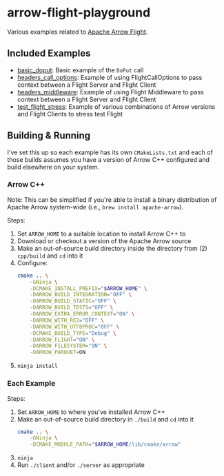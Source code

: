 # arrow-flight-playground

Various examples related to [Apache Arrow Flight](https://arrow.apache.org/docs/format/Flight.html).

## Included Examples

- [basic_doput](./basic_doput/): Basic example of the `DoPut` call
- [headers_call_options](./headers_call_options/): Example of using FlightCallOptions to pass context between a Flight Server and Flight Client
- [headers_middleware](./headers_middleware/): Example of using Flight Middleware to pass context between a Flight Server and Flight Client
- [test_flight_stress](./test_flight_stress/): Example of various combinations of Arrow versions and Flight Clients to stress test Flight


## Building & Running

I've set this up so each example has its own `CMakeLists.txt` and each of those builds assumes you have a version of Arrow C++ configured and build elsewhere on your system.

### Arrow C++

Note: This can be simplified if you're able to install a binary distribution of Apache Arrow system-wide (i.e., `brew install apache-arrow`).

Steps:

1. Set `ARROW_HOME` to a suitable location to install Arrow C++ to
2. Download or checkout a version of the Apache Arrow source
3. Make an out-of-source build directory inside the directory from (2) `cpp/build` and `cd` into it
4. Configure:
    ```sh
    cmake .. \
        -GNinja \
        -DCMAKE_INSTALL_PREFIX="$ARROW_HOME" \
        -DARROW_BUILD_INTEGRATION="OFF" \
        -DARROW_BUILD_STATIC="OFF" \
        -DARROW_BUILD_TESTS="OFF" \
        -DARROW_EXTRA_ERROR_CONTEXT="ON" \
        -DARROW_WITH_RE2="OFF" \
        -DARROW_WITH_UTF8PROC="OFF" \
        -DCMAKE_BUILD_TYPE="Debug" \
        -DARROW_FLIGHT="ON" \
        -DARROW_FILESYSTEM="ON" \
        -DARROW_PARQUET=ON
    ```
5. `ninja install`

### Each Example

Steps:

1. Set `ARROW_HOME` to where you've installed Arrow C++
2. Make an out-of-source build directory in `./build` and `cd` into it
    ```sh
    cmake .. \
        -GNinja \
        -DCMAKE_MODULE_PATH="$ARROW_HOME/lib/cmake/arrow"
    ```
3. `ninja`
4. Run `./client` and/or `./server` as appropriate
